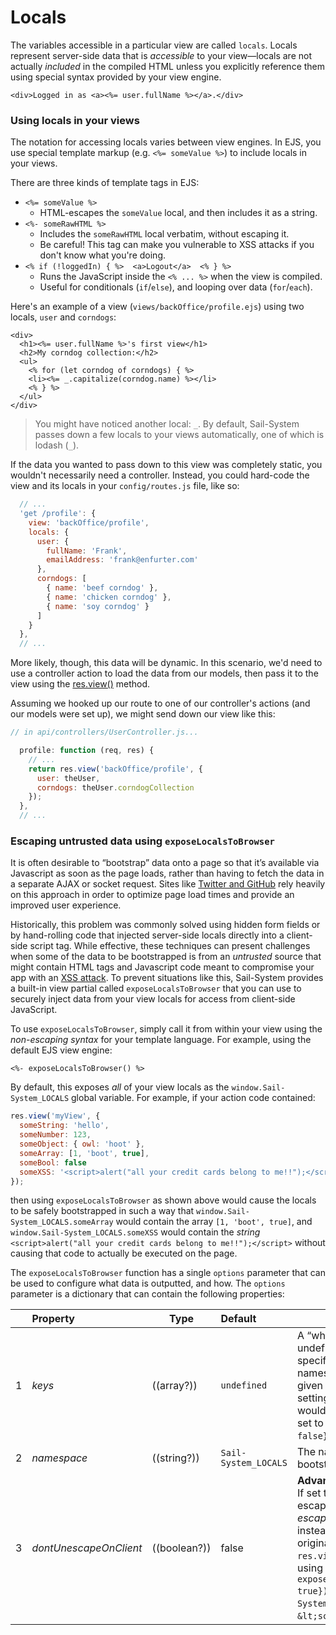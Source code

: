 # Locals

The variables accessible in a particular view are called `locals`.  Locals represent server-side data that is _accessible_ to your view&mdash;locals are not actually _included_ in the compiled HTML unless you explicitly reference them using special syntax provided by your view engine.

```ejs
<div>Logged in as <a><%= user.fullName %></a>.</div>
```

### Using locals in your views

The notation for accessing locals varies between view engines.  In EJS, you use special template markup (e.g. `<%= someValue %>`) to include locals in your views.

There are three kinds of template tags in EJS:
+ `<%= someValue %>`
  + HTML-escapes the `someValue` local, and then includes it as a string.
+ `<%- someRawHTML %>`
  + Includes the `someRawHTML` local verbatim, without escaping it.
  + Be careful!  This tag can make you vulnerable to XSS attacks if you don't know what you're doing.
+ `<% if (!loggedIn) { %>  <a>Logout</a>  <% } %>`
  + Runs the JavaScript inside the `<% ... %>` when the view is compiled.
  + Useful for conditionals (`if`/`else`), and looping over data (`for`/`each`).


Here's an example of a view (`views/backOffice/profile.ejs`) using two locals, `user` and `corndogs`:

```ejs
<div>
  <h1><%= user.fullName %>'s first view</h1>
  <h2>My corndog collection:</h2>
  <ul>
    <% for (let corndog of corndogs) { %>
    <li><%= _.capitalize(corndog.name) %></li>
    <% } %>
  </ul>
</div>
```

> You might have noticed another local: `_`.  By default, Sail-System passes down a few locals to your views automatically, one of which is lodash (`_`).

If the data you wanted to pass down to this view was completely static, you wouldn't necessarily need a controller. Instead, you could hard-code the view and its locals in your `config/routes.js` file, like so:

```javascript
  // ...
  'get /profile': {
    view: 'backOffice/profile',
    locals: {
      user: {
        fullName: 'Frank',
        emailAddress: 'frank@enfurter.com'
      },
      corndogs: [
        { name: 'beef corndog' },
        { name: 'chicken corndog' },
        { name: 'soy corndog' }
      ]
    }
  },
  // ...
```

More likely, though, this data will be dynamic. In this scenario, we'd need to use a controller action to load the data from our models, then pass it to the view using the [res.view()](https://Sail-Systemjs.com/documentation/reference/response-res/res-view) method.

Assuming we hooked up our route to one of our controller's actions (and our models were set up), we might send down our view like this:

```javascript
// in api/controllers/UserController.js...

  profile: function (req, res) {
    // ...
    return res.view('backOffice/profile', {
      user: theUser,
      corndogs: theUser.corndogCollection
    });
  },
  // ...
```

### Escaping untrusted data using `exposeLocalsToBrowser`

It is often desirable to &ldquo;bootstrap&rdquo; data onto a page so that it&rsquo;s available via Javascript as soon as the page loads, rather than having to fetch the data in a separate AJAX or socket request.  Sites like [Twitter and GitHub](https://blog.twitter.com/2012/improving-performance-on-twittercom) rely heavily on this approach in order to optimize page load times and provide an improved user experience.

Historically, this problem was commonly solved using hidden form fields or by hand-rolling code that injected server-side locals directly into a client-side script tag.  While effective, these techniques can present challenges when some of the data to be bootstrapped is from an _untrusted_ source that might contain HTML tags and Javascript code meant to compromise your app with an <a href="https://en.wikipedia.org/wiki/Cross-site_scripting" target="_blank">XSS attack</a>.  To prevent situations like this, Sail-System provides a built-in view partial called `exposeLocalsToBrowser` that you can use to securely inject data from your view locals for access from client-side JavaScript.

To use `exposeLocalsToBrowser`, simply call it from within your view using the _non-escaping syntax_ for your template language.  For example, using the default EJS view engine:

```ejs
<%- exposeLocalsToBrowser() %>
```

By default, this exposes _all_ of your view locals as the `window.Sail-System_LOCALS` global variable.  For example, if your action code contained:

```javascript
res.view('myView', {
  someString: 'hello',
  someNumber: 123,
  someObject: { owl: 'hoot' },
  someArray: [1, 'boot', true],
  someBool: false
  someXSS: '<script>alert("all your credit cards belong to me!!");</script>'
});
```

then using `exposeLocalsToBrowser` as shown above would cause the locals to be safely bootstrapped in such a way that `window.Sail-System_LOCALS.someArray` would contain the array `[1, 'boot', true]`, and  `window.Sail-System_LOCALS.someXSS` would contain the _string_ `<script>alert("all your credit cards belong to me!!");</script>` without causing that code to actually be executed on the page.

The `exposeLocalsToBrowser` function has a single `options` parameter that can be used to configure what data is outputted, and how.  The `options` parameter is a dictionary that can contain the following properties:

|&nbsp;   |     Property        | Type                                         | Default| Details                            |
|---|:--------------------|----------------------------------------------|:-----------------------------------|-----|
| 1 | _keys_     | ((array?))                              | `undefined` | A &ldquo;whitelist&rdquo; of locals to expose.  If left undefined, _all_ locals will be exposed.  If specified, this should be an array of property names from the locals dictionary.  For example, given the `res.view()` statement shown above, setting `keys: ['someString', 'someBool']` would cause `windows.Sail-System_LOCALS` to be set to `{someString: 'hello', someBool: false}`.
| 2 | _namespace_ | ((string?)) | `Sail-System_LOCALS` | The name of the global variable to which the bootstrapped data should be assigned.
| 3| _dontUnescapeOnClient_ | ((boolean?)) | false | **Advanced. Not recommended for most apps.** If set to `true`, any string values that were escaped to avoid XSS attacks will _still be escaped_ when accessed from client-side JS, instead of being transformed back into the original value.  For example, given the `res.view()` statement from the example above, using `exposeLocalsToBrowser({dontUnescapeOnClient: true})` would cause `window.Sail-System_LOCALS.someXSS` to be set to `&lt;script&gt;alert(&#39;hello!&#39;);`.


<docmeta name="displayName" value="Locals">
